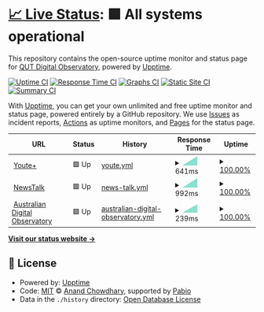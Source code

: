 # [📈 Live Status](https://QUT-Digital-Observatory.github.io/test): <!--live status--> **🟩 All systems operational**

This repository contains the open-source uptime monitor and status page for [QUT Digital Observatory](https://www.qut.edu.au/digital-observatory), powered by [Upptime](https://github.com/upptime/upptime).

[![Uptime CI](https://github.com/QUT-Digital-Observatory/test/workflows/Uptime%20CI/badge.svg)](https://github.com/QUT-Digital-Observatory/test/actions?query=workflow%3A%22Uptime+CI%22)
[![Response Time CI](https://github.com/QUT-Digital-Observatory/test/workflows/Response%20Time%20CI/badge.svg)](https://github.com/QUT-Digital-Observatory/test/actions?query=workflow%3A%22Response+Time+CI%22)
[![Graphs CI](https://github.com/QUT-Digital-Observatory/test/workflows/Graphs%20CI/badge.svg)](https://github.com/QUT-Digital-Observatory/test/actions?query=workflow%3A%22Graphs+CI%22)
[![Static Site CI](https://github.com/QUT-Digital-Observatory/test/workflows/Static%20Site%20CI/badge.svg)](https://github.com/QUT-Digital-Observatory/test/actions?query=workflow%3A%22Static+Site+CI%22)
[![Summary CI](https://github.com/QUT-Digital-Observatory/test/workflows/Summary%20CI/badge.svg)](https://github.com/QUT-Digital-Observatory/test/actions?query=workflow%3A%22Summary+CI%22)

With [Upptime](https://upptime.js.org), you can get your own unlimited and free uptime monitor and status page, powered entirely by a GitHub repository. We use [Issues](https://github.com/QUT-Digital-Observatory/test/issues) as incident reports, [Actions](https://github.com/QUT-Digital-Observatory/test/actions) as uptime monitors, and [Pages](https://QUT-Digital-Observatory.github.io/test) for the status page.

<!--start: status pages-->
<!-- This summary is generated by Upptime (https://github.com/upptime/upptime) -->
<!-- Do not edit this manually, your changes will be overwritten -->
<!-- prettier-ignore -->
| URL | Status | History | Response Time | Uptime |
| --- | ------ | ------- | ------------- | ------ |
| <img alt="" src="https://icons.duckduckgo.com/ip3/youteplus.digitalobservatory.net.au.ico" height="13"> [Youte+](https://youteplus.digitalobservatory.net.au/) | 🟩 Up | [youte.yml](https://github.com/QUT-Digital-Observatory/test/commits/HEAD/history/youte.yml) | <details><summary><img alt="Response time graph" src="./graphs/youte/response-time-week.png" height="20"> 641ms</summary><br><a href="https://QUT-Digital-Observatory.github.io/test/history/youte"><img alt="Response time 641" src="https://img.shields.io/endpoint?url=https%3A%2F%2Fraw.githubusercontent.com%2FQUT-Digital-Observatory%2Ftest%2FHEAD%2Fapi%2Fyoute%2Fresponse-time.json"></a><br><a href="https://QUT-Digital-Observatory.github.io/test/history/youte"><img alt="24-hour response time 641" src="https://img.shields.io/endpoint?url=https%3A%2F%2Fraw.githubusercontent.com%2FQUT-Digital-Observatory%2Ftest%2FHEAD%2Fapi%2Fyoute%2Fresponse-time-day.json"></a><br><a href="https://QUT-Digital-Observatory.github.io/test/history/youte"><img alt="7-day response time 641" src="https://img.shields.io/endpoint?url=https%3A%2F%2Fraw.githubusercontent.com%2FQUT-Digital-Observatory%2Ftest%2FHEAD%2Fapi%2Fyoute%2Fresponse-time-week.json"></a><br><a href="https://QUT-Digital-Observatory.github.io/test/history/youte"><img alt="30-day response time 641" src="https://img.shields.io/endpoint?url=https%3A%2F%2Fraw.githubusercontent.com%2FQUT-Digital-Observatory%2Ftest%2FHEAD%2Fapi%2Fyoute%2Fresponse-time-month.json"></a><br><a href="https://QUT-Digital-Observatory.github.io/test/history/youte"><img alt="1-year response time 641" src="https://img.shields.io/endpoint?url=https%3A%2F%2Fraw.githubusercontent.com%2FQUT-Digital-Observatory%2Ftest%2FHEAD%2Fapi%2Fyoute%2Fresponse-time-year.json"></a></details> | <details><summary><a href="https://QUT-Digital-Observatory.github.io/test/history/youte">100.00%</a></summary><a href="https://QUT-Digital-Observatory.github.io/test/history/youte"><img alt="All-time uptime 100.00%" src="https://img.shields.io/endpoint?url=https%3A%2F%2Fraw.githubusercontent.com%2FQUT-Digital-Observatory%2Ftest%2FHEAD%2Fapi%2Fyoute%2Fuptime.json"></a><br><a href="https://QUT-Digital-Observatory.github.io/test/history/youte"><img alt="24-hour uptime 100.00%" src="https://img.shields.io/endpoint?url=https%3A%2F%2Fraw.githubusercontent.com%2FQUT-Digital-Observatory%2Ftest%2FHEAD%2Fapi%2Fyoute%2Fuptime-day.json"></a><br><a href="https://QUT-Digital-Observatory.github.io/test/history/youte"><img alt="7-day uptime 100.00%" src="https://img.shields.io/endpoint?url=https%3A%2F%2Fraw.githubusercontent.com%2FQUT-Digital-Observatory%2Ftest%2FHEAD%2Fapi%2Fyoute%2Fuptime-week.json"></a><br><a href="https://QUT-Digital-Observatory.github.io/test/history/youte"><img alt="30-day uptime 100.00%" src="https://img.shields.io/endpoint?url=https%3A%2F%2Fraw.githubusercontent.com%2FQUT-Digital-Observatory%2Ftest%2FHEAD%2Fapi%2Fyoute%2Fuptime-month.json"></a><br><a href="https://QUT-Digital-Observatory.github.io/test/history/youte"><img alt="1-year uptime 100.00%" src="https://img.shields.io/endpoint?url=https%3A%2F%2Fraw.githubusercontent.com%2FQUT-Digital-Observatory%2Ftest%2FHEAD%2Fapi%2Fyoute%2Fuptime-year.json"></a></details>
| <img alt="" src="https://icons.duckduckgo.com/ip3/newstalk.digitalobservatory.net.au.ico" height="13"> [NewsTalk](https://newstalk.digitalobservatory.net.au/) | 🟩 Up | [news-talk.yml](https://github.com/QUT-Digital-Observatory/test/commits/HEAD/history/news-talk.yml) | <details><summary><img alt="Response time graph" src="./graphs/news-talk/response-time-week.png" height="20"> 992ms</summary><br><a href="https://QUT-Digital-Observatory.github.io/test/history/news-talk"><img alt="Response time 992" src="https://img.shields.io/endpoint?url=https%3A%2F%2Fraw.githubusercontent.com%2FQUT-Digital-Observatory%2Ftest%2FHEAD%2Fapi%2Fnews-talk%2Fresponse-time.json"></a><br><a href="https://QUT-Digital-Observatory.github.io/test/history/news-talk"><img alt="24-hour response time 992" src="https://img.shields.io/endpoint?url=https%3A%2F%2Fraw.githubusercontent.com%2FQUT-Digital-Observatory%2Ftest%2FHEAD%2Fapi%2Fnews-talk%2Fresponse-time-day.json"></a><br><a href="https://QUT-Digital-Observatory.github.io/test/history/news-talk"><img alt="7-day response time 992" src="https://img.shields.io/endpoint?url=https%3A%2F%2Fraw.githubusercontent.com%2FQUT-Digital-Observatory%2Ftest%2FHEAD%2Fapi%2Fnews-talk%2Fresponse-time-week.json"></a><br><a href="https://QUT-Digital-Observatory.github.io/test/history/news-talk"><img alt="30-day response time 992" src="https://img.shields.io/endpoint?url=https%3A%2F%2Fraw.githubusercontent.com%2FQUT-Digital-Observatory%2Ftest%2FHEAD%2Fapi%2Fnews-talk%2Fresponse-time-month.json"></a><br><a href="https://QUT-Digital-Observatory.github.io/test/history/news-talk"><img alt="1-year response time 992" src="https://img.shields.io/endpoint?url=https%3A%2F%2Fraw.githubusercontent.com%2FQUT-Digital-Observatory%2Ftest%2FHEAD%2Fapi%2Fnews-talk%2Fresponse-time-year.json"></a></details> | <details><summary><a href="https://QUT-Digital-Observatory.github.io/test/history/news-talk">100.00%</a></summary><a href="https://QUT-Digital-Observatory.github.io/test/history/news-talk"><img alt="All-time uptime 100.00%" src="https://img.shields.io/endpoint?url=https%3A%2F%2Fraw.githubusercontent.com%2FQUT-Digital-Observatory%2Ftest%2FHEAD%2Fapi%2Fnews-talk%2Fuptime.json"></a><br><a href="https://QUT-Digital-Observatory.github.io/test/history/news-talk"><img alt="24-hour uptime 100.00%" src="https://img.shields.io/endpoint?url=https%3A%2F%2Fraw.githubusercontent.com%2FQUT-Digital-Observatory%2Ftest%2FHEAD%2Fapi%2Fnews-talk%2Fuptime-day.json"></a><br><a href="https://QUT-Digital-Observatory.github.io/test/history/news-talk"><img alt="7-day uptime 100.00%" src="https://img.shields.io/endpoint?url=https%3A%2F%2Fraw.githubusercontent.com%2FQUT-Digital-Observatory%2Ftest%2FHEAD%2Fapi%2Fnews-talk%2Fuptime-week.json"></a><br><a href="https://QUT-Digital-Observatory.github.io/test/history/news-talk"><img alt="30-day uptime 100.00%" src="https://img.shields.io/endpoint?url=https%3A%2F%2Fraw.githubusercontent.com%2FQUT-Digital-Observatory%2Ftest%2FHEAD%2Fapi%2Fnews-talk%2Fuptime-month.json"></a><br><a href="https://QUT-Digital-Observatory.github.io/test/history/news-talk"><img alt="1-year uptime 100.00%" src="https://img.shields.io/endpoint?url=https%3A%2F%2Fraw.githubusercontent.com%2FQUT-Digital-Observatory%2Ftest%2FHEAD%2Fapi%2Fnews-talk%2Fuptime-year.json"></a></details>
| <img alt="" src="https://icons.duckduckgo.com/ip3/www.digitalobservatory.net.au.ico" height="13"> [Australian Digital Observatory](https://www.digitalobservatory.net.au/) | 🟩 Up | [australian-digital-observatory.yml](https://github.com/QUT-Digital-Observatory/test/commits/HEAD/history/australian-digital-observatory.yml) | <details><summary><img alt="Response time graph" src="./graphs/australian-digital-observatory/response-time-week.png" height="20"> 239ms</summary><br><a href="https://QUT-Digital-Observatory.github.io/test/history/australian-digital-observatory"><img alt="Response time 239" src="https://img.shields.io/endpoint?url=https%3A%2F%2Fraw.githubusercontent.com%2FQUT-Digital-Observatory%2Ftest%2FHEAD%2Fapi%2Faustralian-digital-observatory%2Fresponse-time.json"></a><br><a href="https://QUT-Digital-Observatory.github.io/test/history/australian-digital-observatory"><img alt="24-hour response time 239" src="https://img.shields.io/endpoint?url=https%3A%2F%2Fraw.githubusercontent.com%2FQUT-Digital-Observatory%2Ftest%2FHEAD%2Fapi%2Faustralian-digital-observatory%2Fresponse-time-day.json"></a><br><a href="https://QUT-Digital-Observatory.github.io/test/history/australian-digital-observatory"><img alt="7-day response time 239" src="https://img.shields.io/endpoint?url=https%3A%2F%2Fraw.githubusercontent.com%2FQUT-Digital-Observatory%2Ftest%2FHEAD%2Fapi%2Faustralian-digital-observatory%2Fresponse-time-week.json"></a><br><a href="https://QUT-Digital-Observatory.github.io/test/history/australian-digital-observatory"><img alt="30-day response time 239" src="https://img.shields.io/endpoint?url=https%3A%2F%2Fraw.githubusercontent.com%2FQUT-Digital-Observatory%2Ftest%2FHEAD%2Fapi%2Faustralian-digital-observatory%2Fresponse-time-month.json"></a><br><a href="https://QUT-Digital-Observatory.github.io/test/history/australian-digital-observatory"><img alt="1-year response time 239" src="https://img.shields.io/endpoint?url=https%3A%2F%2Fraw.githubusercontent.com%2FQUT-Digital-Observatory%2Ftest%2FHEAD%2Fapi%2Faustralian-digital-observatory%2Fresponse-time-year.json"></a></details> | <details><summary><a href="https://QUT-Digital-Observatory.github.io/test/history/australian-digital-observatory">100.00%</a></summary><a href="https://QUT-Digital-Observatory.github.io/test/history/australian-digital-observatory"><img alt="All-time uptime 100.00%" src="https://img.shields.io/endpoint?url=https%3A%2F%2Fraw.githubusercontent.com%2FQUT-Digital-Observatory%2Ftest%2FHEAD%2Fapi%2Faustralian-digital-observatory%2Fuptime.json"></a><br><a href="https://QUT-Digital-Observatory.github.io/test/history/australian-digital-observatory"><img alt="24-hour uptime 100.00%" src="https://img.shields.io/endpoint?url=https%3A%2F%2Fraw.githubusercontent.com%2FQUT-Digital-Observatory%2Ftest%2FHEAD%2Fapi%2Faustralian-digital-observatory%2Fuptime-day.json"></a><br><a href="https://QUT-Digital-Observatory.github.io/test/history/australian-digital-observatory"><img alt="7-day uptime 100.00%" src="https://img.shields.io/endpoint?url=https%3A%2F%2Fraw.githubusercontent.com%2FQUT-Digital-Observatory%2Ftest%2FHEAD%2Fapi%2Faustralian-digital-observatory%2Fuptime-week.json"></a><br><a href="https://QUT-Digital-Observatory.github.io/test/history/australian-digital-observatory"><img alt="30-day uptime 100.00%" src="https://img.shields.io/endpoint?url=https%3A%2F%2Fraw.githubusercontent.com%2FQUT-Digital-Observatory%2Ftest%2FHEAD%2Fapi%2Faustralian-digital-observatory%2Fuptime-month.json"></a><br><a href="https://QUT-Digital-Observatory.github.io/test/history/australian-digital-observatory"><img alt="1-year uptime 100.00%" src="https://img.shields.io/endpoint?url=https%3A%2F%2Fraw.githubusercontent.com%2FQUT-Digital-Observatory%2Ftest%2FHEAD%2Fapi%2Faustralian-digital-observatory%2Fuptime-year.json"></a></details>

<!--end: status pages-->

[**Visit our status website →**](https://QUT-Digital-Observatory.github.io/test)

## 📄 License

- Powered by: [Upptime](https://github.com/upptime/upptime)
- Code: [MIT](./LICENSE) © [Anand Chowdhary](https://anandchowdhary.com), supported by [Pabio](https://pabio.com)
- Data in the `./history` directory: [Open Database License](https://opendatacommons.org/licenses/odbl/1-0/)
